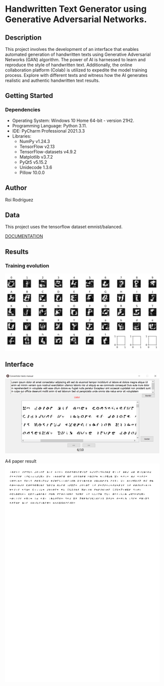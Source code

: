 # Handwritten Text Generator using Generative Adversarial Networks.


## Description

This project involves the development of an interface that enables automated generation of handwritten texts using Generative Adversarial Networks (GAN) algorithm. The power of AI is harnessed to learn and reproduce the style of handwritten text. Additionally, the online collaboration platform (Colab) is utilized to expedite the model training process. Explore with different texts and witness how the AI generates realistic and authentic handwritten text results.
## Getting Started

### Dependencies

* Operating System: Windows 10 Home 64-bit - version 21H2.
* Programming Language: Python 3.11.
* IDE: PyCharm Professional 2021.3.3
* Libraries:
  * NumPy v1.24.3
  * TensorFlow v2.13
  * TensorFlow-datasets v4.9.2
  * Matplotlib v3.7.2
  * PyQt5 v5.15.2
  * Unidecode 1.3.6
  * Pillow 10.0.0




## Author
Roi Rodríguez

## Data

This project uses the tensorflow dataset emnist/balanced.

[DOCUMENTATION](https://www.tensorflow.org/datasets/catalog/emnist#emnistbalanced)
## Results
### Training evolution

![Handwritten Text Generator GIF](Resources/evolution.gif)

## Interface

![Descripción de la imagen](Resources/interfaz1.png)

A4 paper result
![Descripción de la imagen](Resources/a4.png)
